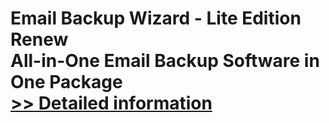 # Email Backup Wizard - Lite Edition Renew<br />All-in-One Email Backup Software in One Package<br />[>> Detailed information](https://secure.shareit.com/shareit/product.html?productid=301017119&affiliateid=200057808)